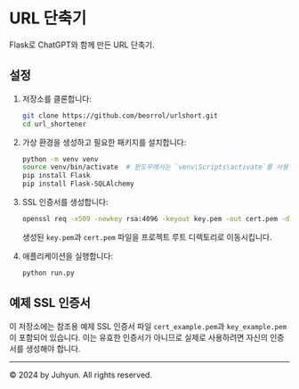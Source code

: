 # URL 단축기

Flask로 ChatGPT와 함께 만든 URL 단축기.

## 설정

1. 저장소를 클론합니다:
    ```sh
    git clone https://github.com/beorrol/urlshort.git
    cd url_shortener
    ```

2. 가상 환경을 생성하고 필요한 패키지를 설치합니다:
    ```sh
    python -m venv venv
    source venv/bin/activate  # 윈도우에서는 `venv\Scripts\activate`를 사용하세요.
    pip install Flask
    pip install Flask-SQLAlchemy
    ```

3. SSL 인증서를 생성합니다:
    ```sh
    openssl req -x509 -newkey rsa:4096 -keyout key.pem -out cert.pem -days 365
    ```

    생성된 `key.pem`과 `cert.pem` 파일을 프로젝트 루트 디렉토리로 이동시킵니다.

4. 애플리케이션을 실행합니다:
    ```sh
    python run.py
    ```

## 예제 SSL 인증서

이 저장소에는 참조용 예제 SSL 인증서 파일 `cert_example.pem`과 `key_example.pem`이 포함되어 있습니다. 이는 유효한 인증서가 아니므로 실제로 사용하려면 자신의 인증서를 생성해야 합니다.

---

© 2024 by Juhyun. All rights reserved.
